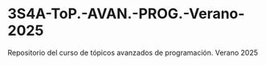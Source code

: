 # 3S4A-ToP.-AVAN.-PROG.-Verano-2025
Repositorio del curso de tópicos avanzados de programación. Verano 2025
